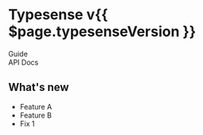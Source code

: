 # Typesense v{{ $page.typesenseVersion }}

<RouterLink :to="`${$page.typesenseVersion}/guide`">Guide</RouterLink>
<br>
<RouterLink :to="`${$page.typesenseVersion}/api`">API Docs</RouterLink>

## What's new

- Feature A
- Feature B
- Fix 1

